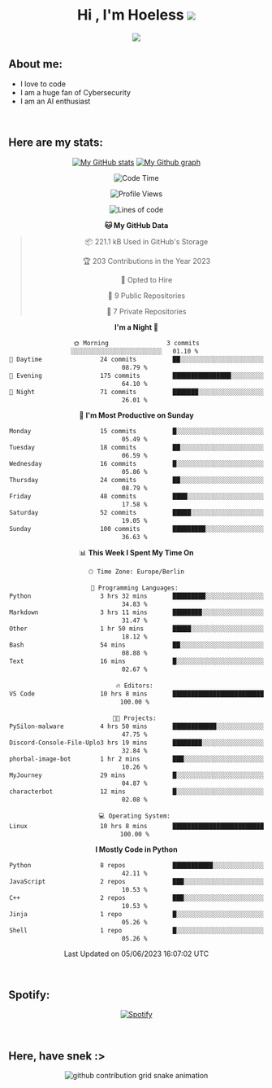 <h1 align="center">Hi , I'm Hoeless <img src="https://media.giphy.com/media/hvRJCLFzcasrR4ia7z/giphy.gif" width="35"></h1>
<p align="center">
  <a href="https://github.com/whois-hoeless"><img src="https://readme-typing-svg.demolab.com?font=Roboto+Mono&weight=300&size=28&duration=4000&pause=100&color=C109F7&center=true&vCenter=true&width=580&height=127&lines=I'm+a+programmer;I'm+an+AI+enthusiast;I'm+a+big+fan+of+Neural+Networks;I'm+interested+in+Computer+Science;I+love+Cybersecurity;By+the+way+I+use+Arch+%F0%9F%92%80"></a>
</p>

## About me:

- I love to code
- I am a huge fan of Cybersecurity
- I am an AI enthusiast 

<br>

## Here are my stats:

<div align="center">
    
 [![My GitHub stats](https://github-readme-stats.vercel.app/api?username=whois-hoeless&count_private=true&show_icons=true&theme=radical)](https://github.com/whois-hoeless)
 [![My Github graph](http://github-profile-summary-cards.vercel.app/api/cards/profile-details?username=whois-hoeless&theme=radical)](https://github.com/whois-hoeless)

<!--START_SECTION:waka-->
![Code Time](http://img.shields.io/badge/Code%20Time-24%20hrs%2033%20mins-blue)

![Profile Views](http://img.shields.io/badge/Profile%20Views-8-blue)

![Lines of code](https://img.shields.io/badge/From%20Hello%20World%20I%27ve%20Written-32.6%20thousand%20lines%20of%20code-blue)

**🐱 My GitHub Data** 

> 📦 221.1 kB Used in GitHub's Storage 
 > 
> 🏆 203 Contributions in the Year 2023
 > 
> 💼 Opted to Hire
 > 
> 📜 9 Public Repositories 
 > 
> 🔑 7 Private Repositories 
 > 
**I'm a Night 🦉** 

```text
🌞 Morning                3 commits           ░░░░░░░░░░░░░░░░░░░░░░░░░   01.10 % 
🌆 Daytime                24 commits          ██░░░░░░░░░░░░░░░░░░░░░░░   08.79 % 
🌃 Evening                175 commits         ████████████████░░░░░░░░░   64.10 % 
🌙 Night                  71 commits          ███████░░░░░░░░░░░░░░░░░░   26.01 % 
```
📅 **I'm Most Productive on Sunday** 

```text
Monday                   15 commits          █░░░░░░░░░░░░░░░░░░░░░░░░   05.49 % 
Tuesday                  18 commits          ██░░░░░░░░░░░░░░░░░░░░░░░   06.59 % 
Wednesday                16 commits          █░░░░░░░░░░░░░░░░░░░░░░░░   05.86 % 
Thursday                 24 commits          ██░░░░░░░░░░░░░░░░░░░░░░░   08.79 % 
Friday                   48 commits          ████░░░░░░░░░░░░░░░░░░░░░   17.58 % 
Saturday                 52 commits          █████░░░░░░░░░░░░░░░░░░░░   19.05 % 
Sunday                   100 commits         █████████░░░░░░░░░░░░░░░░   36.63 % 
```


📊 **This Week I Spent My Time On** 

```text
🕑︎ Time Zone: Europe/Berlin

💬 Programming Languages: 
Python                   3 hrs 32 mins       █████████░░░░░░░░░░░░░░░░   34.83 % 
Markdown                 3 hrs 11 mins       ████████░░░░░░░░░░░░░░░░░   31.47 % 
Other                    1 hr 50 mins        █████░░░░░░░░░░░░░░░░░░░░   18.12 % 
Bash                     54 mins             ██░░░░░░░░░░░░░░░░░░░░░░░   08.88 % 
Text                     16 mins             █░░░░░░░░░░░░░░░░░░░░░░░░   02.67 % 

🔥 Editors: 
VS Code                  10 hrs 8 mins       █████████████████████████   100.00 % 

🐱‍💻 Projects: 
PySilon-malware          4 hrs 50 mins       ████████████░░░░░░░░░░░░░   47.75 % 
Discord-Console-File-Uplo3 hrs 19 mins       ████████░░░░░░░░░░░░░░░░░   32.84 % 
phorbal-image-bot        1 hr 2 mins         ███░░░░░░░░░░░░░░░░░░░░░░   10.26 % 
MyJourney                29 mins             █░░░░░░░░░░░░░░░░░░░░░░░░   04.87 % 
characterbot             12 mins             █░░░░░░░░░░░░░░░░░░░░░░░░   02.08 % 

💻 Operating System: 
Linux                    10 hrs 8 mins       █████████████████████████   100.00 % 
```

**I Mostly Code in Python** 

```text
Python                   8 repos             ███████████░░░░░░░░░░░░░░   42.11 % 
JavaScript               2 repos             ███░░░░░░░░░░░░░░░░░░░░░░   10.53 % 
C++                      2 repos             ███░░░░░░░░░░░░░░░░░░░░░░   10.53 % 
Jinja                    1 repo              █░░░░░░░░░░░░░░░░░░░░░░░░   05.26 % 
Shell                    1 repo              █░░░░░░░░░░░░░░░░░░░░░░░░   05.26 % 
```




 Last Updated on 05/06/2023 16:07:02 UTC
<!--END_SECTION:waka-->
</div>
<br>

## Spotify:

<div align="center">

[![Spotify](https://whois-hoeless.vercel.app/api/spotify?background_color=0d1117&border_color=090d13)](https://open.spotify.com/user/heanchenhorst)
</div>

<br>

## Here, have snek :>
<div align="center">
<picture>
  <source media="(prefers-color-scheme: dark)" srcset="https://raw.githubusercontent.com/whois-hoeless/whois-hoeless/output/github-contribution-grid-snake-dark.svg">
  <source media="(prefers-color-scheme: light)" srcset="https://raw.githubusercontent.com/whois-hoeless/whois-hoeless/output/github-contribution-grid-snake.svg">
  <img alt="github contribution grid snake animation" src="https://raw.githubusercontent.com/whois-hoeless/whois-hoeless/output/github-contribution-grid-snake.svg">
</div>
